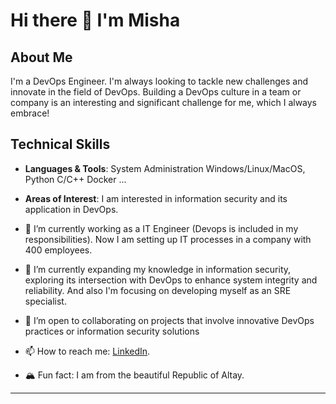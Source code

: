 # Hi there 🌲 I'm Misha 

## About Me
I'm a DevOps Engineer. I'm always looking to tackle new challenges and innovate in the field of DevOps. Building a DevOps culture in a team or company is an interesting and significant challenge for me, which I always embrace!

## Technical Skills
- **Languages & Tools**: System Administration Windows/Linux/MacOS, Python C/C++ Docker ...
- **Areas of Interest**: I am interested in information security and its application in DevOps.

- 🔭 I’m currently working as a IT Engineer (Devops is included in my responsibilities). Now I am setting up IT processes in a company with 400 employees.
- 🌱 I’m currently expanding my knowledge in information security, exploring its intersection with DevOps to enhance system integrity and reliability. And also I'm focusing on developing myself as an SRE specialist.
- 🎎 I’m open to collaborating on projects that involve innovative DevOps practices or information security solutions
- 📫 How to reach me: [LinkedIn](https://www.linkedin.com/in/mikhail-chepkin/).
- 🏔️ Fun fact: I am from the beautiful Republic of Altay.
---
